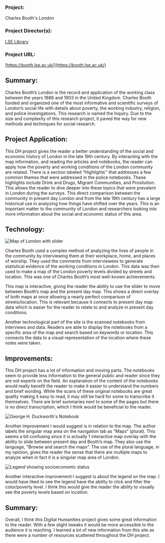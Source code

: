 ### Project: ###  
Charles Booth's London   
### Project Director(s): ###  
[LSE Library](lse.ac.uk/Library)  
### Project URL: ###  
[https://booth.lse.ac.uk/](https://booth.lse.ac.uk/)


## Summary: ## 

Charles Booth’s London is the record and application of the working class between the years 1886 and 1903 in the United Kingdom. Charles Booth funded and organized one of the most informative and scientific surveys of London’s social life with details about poverty, the working industry, religion, and police investigations. This research is named the Inquiry. Due to the size and complexity of this research project, it paved the way for new methods and techniques for social research.


## Project Application: ##

This DH project gives the reader a better understanding of the social and economic history of London in the late 19th century. By interacting with the map information, and reading the articles and notebooks, the reader can apply how the poverty and working conditions of the London community are related. There is a section labeled “Highlights'' that addresses a few common themes that were addressed in the police notebooks. These highlights include Drink and Drugs, Migrant Communities, and Prositution. This allows the reader to dive deeper into these topics that were prevalent in London during the surveys. This direct comparison between the community in present day London and from the late 19th century has a large historical use in analyzing how things have shifted over the years. This is an important matter to the community of London and researchers looking into more information about the social and economic status of this area.


## Technology: ##

![Map of London with slider](https://kendyllmb.github.io/kendyllmb/images/map.jpeg)

Charles Booth used a complex method of analyzing the lives of people in the community by interviewing them at their workplace, home, and places of worship. They used the comments from interviewees to generate statistical evidence of the working conditions in London. This data was then used to make a map of the London poverty levels divided by streets and location. This was one of Charles Booth’s most well-known achievements. 

This map is interactive, giving the reader the ability to use the slider to move between Booth’s map and the present day map. This shows a direct overlay of both maps at once allowing a nearly perfect comparison of streets/location. This is relevant because it connects to present day map data which is easier for the reader to relate to and analyze in present day conditions. 

Another technological part of the site is the scanned notebooks from interviews and data. Readers are able to display the notebooks from a specific area of the map and search based on keywords or location. This connects the data to a visual representation of the location where these notes were taken.


## Improvements: ##

This DH project has a lot of information and moving parts. The notebooks seem to provide less information to the general public and reader since they are not experts on the field. An explanation of the content of the notebooks would really benefit the reader to make it easier to understand the numbers and brief wording. While the scans of these original notebooks are great quality making it easy to read, it may still be hard for some to transcribe it themselves. There are brief summaries next to some of the pages but there is no direct transcription, which I think would be beneficial to the reader.

![George H. Duckworth's Notebook](https://kendyllmb.github.io/kendyllmb/images/notebook.jpeg)

Another improvement I would suggest is in relation to the map. The author labels the singular map area on the navigation tab as “Maps” (plural). This seems a bit confusing since it is actually 1 interactive map overlay with the ability to slide between present day and Booth’s map. They also use the language, “Browse and search the maps”. The use of the plural language, in my opinion, gives the reader the sense that there are multiple maps to analyze when in fact it is a singular map area of London.
 
![Legend showing socioeconomic status](https://kendyllmb.github.io/kendyllmb/images/legend.jpeg) 

Another interactive improvement I suggest is about the legend on the map. I would have liked to see the legend have the ability to click and filter the color/poverty level. I think this would give the reader the ability to visually see the poverty levels based on location. 


## Summary: ##

Overall, I think this Digital Humanities project gives some great information to the reader. With a few slight tweaks it would be more accessible to the audience it is reaching. I learned a lot of new information from this site as there were a number of resources scattered throughout the DH project.
